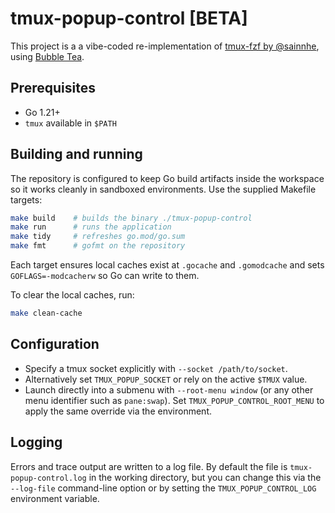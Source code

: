 # tmux-popup-control [BETA]

This project is a a vibe-coded re-implementation of [tmux-fzf by @sainnhe](https://github.com/sainnhe/tmux-fzf), using [Bubble Tea](https://github.com/charmbracelet/bubbletea).

## Prerequisites

- Go 1.21+
- `tmux` available in `$PATH`

## Building and running

The repository is configured to keep Go build artifacts inside the workspace so
it works cleanly in sandboxed environments. Use the supplied Makefile targets:

```sh
make build    # builds the binary ./tmux-popup-control
make run      # runs the application
make tidy     # refreshes go.mod/go.sum
make fmt      # gofmt on the repository
```

Each target ensures local caches exist at `.gocache` and `.gomodcache` and sets
`GOFLAGS=-modcacherw` so Go can write to them.

To clear the local caches, run:

```sh
make clean-cache
```

## Configuration

- Specify a tmux socket explicitly with `--socket /path/to/socket`.
- Alternatively set `TMUX_POPUP_SOCKET` or rely on the active `$TMUX` value.
- Launch directly into a submenu with `--root-menu window` (or any other menu
  identifier such as `pane:swap`). Set `TMUX_POPUP_CONTROL_ROOT_MENU` to apply
  the same override via the environment.

## Logging

Errors and trace output are written to a log file. By default the file is
`tmux-popup-control.log` in the working directory, but you can change this via
the `--log-file` command-line option or by setting the
`TMUX_POPUP_CONTROL_LOG` environment variable.
